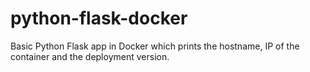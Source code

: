 # python-flask-docker
Basic Python Flask app in Docker which prints the hostname, IP of the container
and the deployment version.
